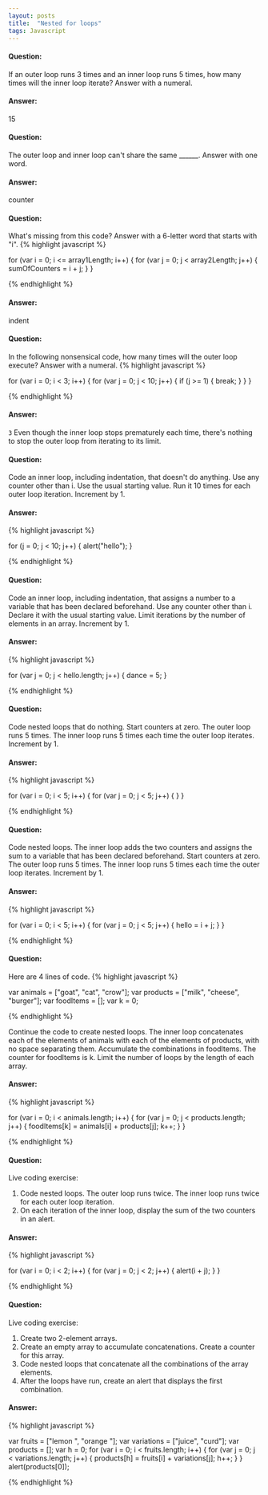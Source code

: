 ```yaml
---
layout: posts
title:  "Nested for loops"
tags: Javascript
---
```


#### Question:
If an outer loop runs 3 times and an inner loop runs 5 times, how many times will the inner loop iterate? Answer with a numeral.

#### Answer:
15

#### Question:
The outer loop and inner loop can't share the same ______. Answer with one word.

#### Answer:
counter

#### Question:
What's missing from this code? Answer with a 6-letter word that starts with "i".
{% highlight javascript %}

for (var i = 0; i <= array1Length; i++) {
for (var j = 0; j < array2Length; j++) {
sumOfCounters = i + j;
}
}

{% endhighlight %}

#### Answer:
indent

#### Question:
In the following nonsensical code, how many times will the outer loop execute? Answer with a numeral.
{% highlight javascript %}

for (var i = 0; i < 3; i++) {
  for (var j = 0; j < 10; j++) {
    if (j >= 1) {
      break;
    } 
  }
}

{% endhighlight %}

#### Answer:
`3` Even though the inner loop stops prematurely each time, there's nothing to stop the outer loop from iterating to its limit. 

#### Question:
Code an inner loop, including indentation, that doesn't do anything. Use any counter other than i. Use the usual starting value. Run it 10 times for each outer loop iteration. Increment by 1.

#### Answer:
{% highlight javascript %}

  for (j = 0; j < 10; j++) {
    alert("hello");
  }

{% endhighlight %}

#### Question:
Code an inner loop, including indentation, that assigns a number to a variable that has been declared beforehand. Use any counter other than i. Declare it with the usual starting value. Limit iterations by the number of elements in an array. Increment by 1.

#### Answer:
{% highlight javascript %}

  for (var j = 0; j < hello.length; j++) {
    dance = 5;
  }

{% endhighlight %}

#### Question:
Code nested loops that do nothing. Start counters at zero. The outer loop runs 5 times. The inner loop runs 5 times each time the outer loop iterates. Increment by 1.

#### Answer:
{% highlight javascript %}

for (var i = 0; i < 5; i++) {
  for (var j = 0; j < 5; j++) {
  }
}

{% endhighlight %}

#### Question:
Code nested loops. The inner loop adds the two counters and assigns the sum to a variable that has been declared beforehand. Start counters at zero. The outer loop runs 5 times. The inner loop runs 5 times each time the outer loop iterates. Increment by 1.

#### Answer:
{% highlight javascript %}

for (var i = 0; i < 5; i++) {
  for (var j = 0; j < 5; j++) {
    hello = i + j;
  }
}

{% endhighlight %}

#### Question:
Here are 4 lines of code.
{% highlight javascript %}

  var animals = ["goat", "cat", "crow"];
  var products = ["milk", "cheese", "burger"];
  var foodItems = [];
  var k = 0;

{% endhighlight %}

Continue the code to create nested loops. The inner loop concatenates each of the elements of animals with each of the elements of products, with no space separating them. Accumulate the combinations in foodItems. The counter for foodItems is k. Limit the number of loops by the length of each array.

#### Answer:
{% highlight javascript %}

for (var i = 0; i < animals.length; i++) {
  for (var j = 0; j < products.length; j++) {
    foodItems[k] = animals[i] + products[j];
    k++;
  }
}

{% endhighlight %}

#### Question:
Live coding exercise:
1) Code nested loops. The outer loop runs twice. The inner loop runs twice for each outer loop iteration.
2) On each iteration of the inner loop, display the sum of the two counters in an alert.

#### Answer:
{% highlight javascript %}

for (var i = 0; i < 2; i++) {
  for (var j = 0; j < 2; j++) {
    alert(i + j);
  }
}

{% endhighlight %}

#### Question:
Live coding exercise:
1) Create two 2-element arrays.
2) Create an empty array to accumulate concatenations. Create a counter for this array.
3) Code nested loops that concatenate all the combinations of the array elements.
4) After the loops have run, create an alert that displays the first combination.

#### Answer:
{% highlight javascript %}

var fruits = ["lemon ", "orange "];
var variations = ["juice", "curd"];
var products = [];
var h = 0; 
for (var i = 0; i < fruits.length; i++) { 
  for (var j = 0; j < variations.length; j++) { 
    products[h] = fruits[i] + variations[j];
    h++;
  }
}
alert(products[0]);

{% endhighlight %}